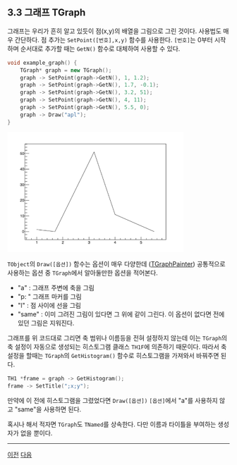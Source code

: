 ## 3.3 그래프 TGraph

그래프는 우리가 흔히 알고 있듯이 점(x,y)의 배열을 그림으로 그린 것이다.  사용법도 매우 간단하다. 점 추가는 `SetPoint([번호],x,y)` 함수를 사용한다.  `[번호]`는 0부터 시작하며 순서대로 추가할 때는 `GetN()` 함수로 대체하여 사용할 수 있다.

```c++
void example_graph() {
    TGraph* graph = new TGraph();
    graph -> SetPoint(graph->GetN(), 1, 1.2);
    graph -> SetPoint(graph->GetN(), 1.7, -0.1);
    graph -> SetPoint(graph->GetN(), 3.2, 51);
    graph -> SetPoint(graph->GetN(), 4, 11);
    graph -> SetPoint(graph->GetN(), 5.5, 0);
    graph -> Draw("apl");
}
```

<img src="uploads/images/graph.png" alt="drawing" width="400"/>

`TObject`의 `Draw([옵션])` 함수는 옵션이 매우 다양한데 ([TGraphPainter](https://root.cern.ch/doc/master/classTGraphPainter.html)) 공통적으로 사용하는 옵션 중 `TGraph`에서 알아둘만한 옵션을 적어본다.

- "a" : 그래프 주변에 축을 그림
- "p: " 그래프 마커를 그림
- "l" : 점 사이에 선을 그림
- "same" : 이미 그려진 그림이 있다면 그 위에 같이 그린다. 이 옵션이 없다면 전에 있던 그림은 지워진다.

그래프를 위 코드대로 그리면 축 범위나 이름등을 전혀 설정하지 않는데 이는 `TGraph`의 축 설정이 자동으로 생성되는 히스토그램 클래스 `TH1F`에 의존하기 때문이다.  따라서 축 설정을 할때는 `TGraph`의 `GetHistogram()` 함수로 히스토그램을 가져와서 바꿔주면 된다.

```c++
TH1 *frame = graph -> GetHistogram();
frame -> SetTitle(";x;y");
```

만약에 이 전에 히스토그램을 그렸었다면 `Draw([옵션])` `[옵션]`에서 "a"를 사용하지 않고 "same"을 사용하면 된다.

혹시나 해서 적자면 `TGraph`도 `TNamed`를 상속한다. 다만 이름과 타이틀을 부여하는 생성자가 없을 뿐이다.

---

[이전](root3.2.md)
[다음](root3.4.md)
